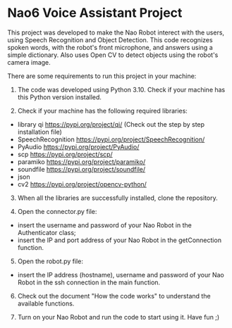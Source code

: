 # Nao6 Voice Assistant Project

This project was developed to make the Nao Robot interect with the users, using Speech Recognition and Object Detection. This code recognizes spoken words, with the robot's front microphone, and answers using a simple dictionary. Also uses Open CV to detect objects using the robot's camera image. 

There are some requirements to run this project in your machine:

1) The code was developed using Python 3.10. Check if your machine has this Python version installed.

2) Check if your machine has the following required libraries:
- library qi https://pypi.org/project/qi/ (Check out the step by step installation file)
- SpeechRecognition https://pypi.org/project/SpeechRecognition/
- PyAudio https://pypi.org/project/PyAudio/
- scp https://pypi.org/project/scp/
- paramiko https://pypi.org/project/paramiko/
- soundfile https://pypi.org/project/soundfile/
- json
- cv2 https://pypi.org/project/opencv-python/

3) When all the libraries are successfully installed, clone the repository.

4) Open the connector.py file:
- insert the username and password of your Nao Robot in the Authenticator class;
- insert the IP and port address of your Nao Robot in the getConnection function.

5) Open the robot.py file:
- insert the IP address (hostname), username and password of your Nao Robot in the ssh connection in the main function.

6) Check out the document "How the code works" to understand the available functions.

6) Turn on your Nao Robot and run the code to start using it. Have fun ;)
